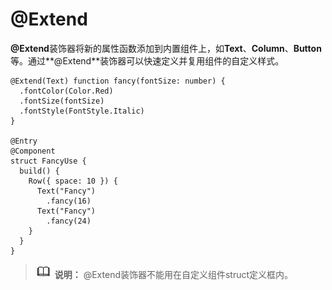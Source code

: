# @Extend

**@Extend**装饰器将新的属性函数添加到内置组件上，如**Text**、**Column**、**Button**等。通过**\@Extend**装饰器可以快速定义并复用组件的自定义样式。


```
@Extend(Text) function fancy(fontSize: number) {
  .fontColor(Color.Red)
  .fontSize(fontSize)
  .fontStyle(FontStyle.Italic)
}

@Entry
@Component
struct FancyUse {
  build() {
    Row({ space: 10 }) {
      Text("Fancy")
        .fancy(16)
      Text("Fancy")
        .fancy(24)
    }
  }
}
```


> ![icon-note.gif](public_sys-resources/icon-note.gif) **说明：**
> @Extend装饰器不能用在自定义组件struct定义框内。

